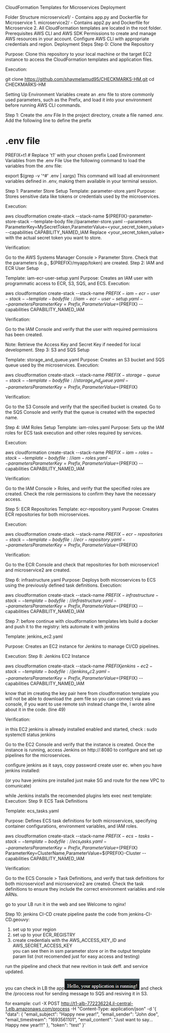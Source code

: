 CloudFormation Templates for Microservices Deployment

Folder Structure
microservice1/ - Contains app.py and Dockerfile for Microservice 1.
microservice2/ - Contains app2.py and Dockerfile for Microservice 2.
All CloudFormation templates are located in the root folder.
Prerequisites
AWS CLI and AWS SDK
Permissions to create and manage AWS resources in your account.
Configure AWS CLI with appropriate credentials and region.
Deployment Steps
Step 0: Clone the Repository

Purpose: Clone this repository to your local machine or the target EC2 instance to access the CloudFormation templates and application files.

Execution:



git clone https://github.com/shaymelamud95/CHECKMARKS-HM.git
cd CHECKMARKS-HM

Setting Up Environment Variables
create an .env file to store commonly used parameters, such as the Prefix, and load it into your environment before running AWS CLI commands.

Step 1: Create the .env File
In the project directory, create a file named .env.
Add the following line to define the prefix



# .env file
PREFIX=t1  # Replace 't1' with your chosen prefix
Load Environment Variables from the .env File
Use the following command to load the variables from the .env file:



export $(grep -v '^#' .env | xargs)
This command will load all environment variables defined in .env, making them available in your terminal session.

Step 1: Parameter Store Setup
Template: parameter-store.yaml
Purpose: Stores sensitive data like tokens or credentials used by the microservices.

Execution:



aws cloudformation create-stack --stack-name ${PREFIX}-parameter-store-stack --template-body file://parameter-store.yaml --parameters ParameterKey=MySecretToken,ParameterValue=<your_secret_token_value> --capabilities CAPABILITY_NAMED_IAM
Replace <your_secret_token_value> with the actual secret token you want to store.

Verification:

Go to the AWS Systems Manager Console > Parameter Store.
Check that the parameters (e.g., ${PREFIX}/myapp/token) are created.
Step 2: IAM and ECR User Setup

Template: iam-ecr-user-setup.yaml
Purpose: Creates an IAM user with programmatic access to ECR, S3, SQS, and ECS.
Execution:



aws cloudformation create-stack --stack-name ${PREFIX}-iam-ecr-user-stack --template-body file://iam-ecr-user-setup.yaml --parameters ParameterKey=Prefix,ParameterValue=${PREFIX} --capabilities CAPABILITY_NAMED_IAM


Verification:

Go to the IAM Console and verify that the user with required permissions has been created.

Note: Retrieve the Access Key and Secret Key if needed for local development.
Step 3: S3 and SQS Setup

Template: storage_and_queue.yaml
Purpose: Creates an S3 bucket and SQS queue used by the microservices.
Execution:



aws cloudformation create-stack --stack-name ${PREFIX}-storage-queue-stack --template-body file://storage_and_queue.yaml --parameters ParameterKey=Prefix,ParameterValue=${PREFIX}

Verification:

Go to the S3 Console and verify that the specified bucket is created.
Go to the SQS Console and verify that the queue is created with the expected name.

Step 4: IAM Roles Setup
Template: iam-roles.yaml
Purpose: Sets up the IAM roles for ECS task execution and other roles required by services.

Execution:



aws cloudformation create-stack --stack-name ${PREFIX}-iam-roles-stack --template-body file://iam-roles.yaml --parameters ParameterKey=Prefix,ParameterValue=${PREFIX} --capabilities CAPABILITY_NAMED_IAM

Verification:

Go to the IAM Console > Roles, and verify that the specified roles are created.
Check the role permissions to confirm they have the necessary access.


Step 5: ECR Repositories
Template: ecr-repository.yaml
Purpose: Creates ECR repositories for both microservices.

Execution:



aws cloudformation create-stack --stack-name ${PREFIX}-ecr-repositories-stack --template-body file://ecr-repository.yaml --parameters ParameterKey=Prefix,ParameterValue=${PREFIX}

Verification:

Go to the ECR Console and check that repositories for both microservice1 and microservice2 are created.

Step 6:
infrastructure.yaml
Purpose: Deploys both microservices to ECS using the previously defined task definitions.
Execution:


aws cloudformation create-stack --stack-name ${PREFIX}-infrastructure-stack --template-body file://infrastructure.yaml --parameters ParameterKey=Prefix,ParameterValue=${PREFIX} --capabilities CAPABILITY_NAMED_IAM

Step 7:
before continue with cloudformation templates lets build a docker and push it to the registry: lets automate it with jenkins

Template: jenkins_ec2.yaml

Purpose: Creates an EC2 instance for Jenkins to manage CI/CD pipelines.

Execution:
Step 8: Jenkins EC2 Instance


aws cloudformation create-stack --stack-name ${PREFIX}jenkins-ec2-stack --template-body file://jenkins_ec2.yaml --parameters ParameterKey=Prefix,ParameterValue=${PREFIX} --capabilities CAPABILITY_NAMED_IAM

know that im creating the key pair here from cloudformation template you will not be able to download the .pem file so you can connect via aws console, if you want to use remote ssh instead change the, I wrote aline about it in the code. (line 49)

Verification:

in this EC2 jenkins is allready installed enabled and started,
check : sudo systemctl status jenkins

Go to the EC2 Console and verify that the instance is created.
Once the instance is running, access Jenkins on http://<instance-ip>:8080 to configure and set up pipelines for the microservices.

configure jenkins as it says, copy password create user ec.
when you have jenkins installed:

(or you have jenkins pre installed just make SG and route for the new VPC to comunicate)

while Jenkins installs the recomended plugins lets exec next template:
Execution:
Step 9: ECS Task Definitions

Template: ecs_tasks.yaml

Purpose: Defines ECS task definitions for both microservices, specifying container configurations, environment variables, and IAM roles.



aws cloudformation create-stack --stack-name ${PREFIX}-ecs-tasks-stack --template-body file://ecs_tasks.yaml --parameters ParameterKey=Prefix,ParameterValue=${PREFIX} ParameterKey=ClusterName,ParameterValue=${PREFIX}-Cluster --capabilities CAPABILITY_NAMED_IAM

Verification:

Go to the ECS Console > Task Definitions, and verify that task definitions for both microservice1 and microservice2 are created.
Check the task definitions to ensure they include the correct environment variables and role ARNs.

go to your LB run it in the web and see Welcome to nginx!

Step 10: jenkins CI-CD
create pipeline
paste the code from jenkins-CI-CD.geouvy:
1. set up to your region
2. set up to your ECR_REGISTRY
3. create credentials with the AWS_ACCESS_KEY_ID and AWS_SECRET_ACCESS_KEY	
you can see then in ssm parameter store or in the output template param list (not recomended just for easy access and testing)

run the pipeline and check that new revition in task deff.
and service updated.

you can check in LB the app![alt text](image.png)
and check the /proccess rout for sending message to SQS and resiving it in S3.



for example:
curl -X POST http://t1-alb-772236224.il-central-1.elb.amazonaws.com/process -H "Content-Type: application/json" -d '{
    "data": {
        "email_subject": "Happy new year!",
        "email_sender": "John doe",
        "email_timestream": "1693561101",
        "email_content": "Just want to say... Happy new year!!!"
    },
    "token": "test"
}'
